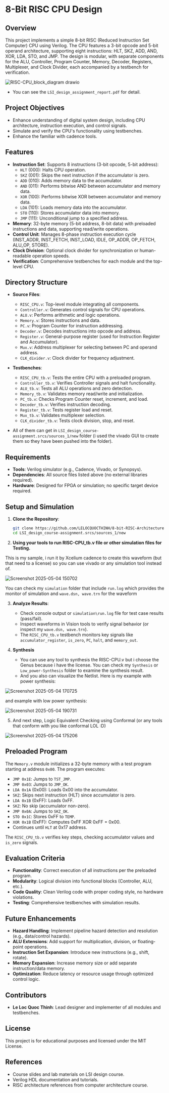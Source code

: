 # 8-Bit RISC CPU Design

## Overview
This project implements a simple 8-bit RISC (Reduced Instruction Set Computer) CPU using Verilog. The CPU features a 3-bit opcode and 5-bit operand architecture, supporting eight instructions: HLT, SKZ, ADD, AND, XOR, LDA, STO, and JMP. The design is modular, with separate components for the ALU, Controller, Program Counter, Memory, Decoder, Registers, Multiplexer, and Clock Divider, each accompanied by a testbench for verification.

![RISC-CPU_block_diagram drawio](https://github.com/user-attachments/assets/3e25ee18-eadc-4c14-9cc5-4d6bfeacd3be)

- You can see the `LSI_design_assignment_report.pdf` for detail.

## Project Objectives
- Enhance understanding of digital system design, including CPU architecture, instruction execution, and control signals.
- Simulate and verify the CPU's functionality using testbenches.
- Enhance the familiar with cadence tools.

## Features
- **Instruction Set**: Supports 8 instructions (3-bit opcode, 5-bit address):
  - `HLT` (000): Halts CPU operation.
  - `SKZ` (001): Skips the next instruction if the accumulator is zero.
  - `ADD` (010): Adds memory data to the accumulator.
  - `AND` (011): Performs bitwise AND between accumulator and memory data.
  - `XOR` (100): Performs bitwise XOR between accumulator and memory data.
  - `LDA` (101): Loads memory data into the accumulator.
  - `STO` (110): Stores accumulator data into memory.
  - `JMP` (111): Unconditional jump to a specified address.
- **Memory**: 32-byte memory (5-bit address, 8-bit data) with preloaded instructions and data, supporting read/write operations.
- **Control Unit**: Manages 8-phase instruction execution cycle (INST_ADDR, INST_FETCH, INST_LOAD, IDLE, OP_ADDR, OP_FETCH, ALU_OP, STORE).
- **Clock Division**: Optional clock divider for synchronization or human-readable operation speeds.
- **Verification**: Comprehensive testbenches for each module and the top-level CPU.

## Directory Structure
- **Source Files**:
  - `RISC_CPU.v`: Top-level module integrating all components.
  - `Controller.v`: Generates control signals for CPU operations.
  - `ALU.v`: Performs arithmetic and logic operations.
  - `Memory.v`: Stores instructions and data.
  - `PC.v`: Program Counter for instruction addressing.
  - `Decoder.v`: Decodes instructions into opcode and address.
  - `Register.v`: General-purpose register (used for Instruction Register and Accumulator).
  - `Mux.v`: Address multiplexer for selecting between PC and operand address.
  - `CLK_divider.v`: Clock divider for frequency adjustment.
- **Testbenches**:
  - `RISC_CPU_tb.v`: Tests the entire CPU with a preloaded program.
  - `Controller_tb.v`: Verifies Controller signals and halt functionality.
  - `ALU_tb.v`: Tests all ALU operations and zero detection.
  - `Memory_tb.v`: Validates memory read/write and initialization.
  - `PC_tb.v`: Checks Program Counter reset, increment, and load.
  - `Decoder_tb.v`: Verifies instruction decoding.
  - `Register_tb.v`: Tests register load and reset.
  - `Mux_tb.v`: Validates multiplexer selection.
  - `CLK_divider_tb.v`: Tests clock division, stop, and reset.

- All of them can get in `LSI_design_course-assignment.srcs/sources_1/new` folder (i used the vivado GUI to create them so they have been pushed into the folder).

## Requirements
- **Tools**: Verilog simulator (e.g., Cadence, Vivado, or Synopsys).
- **Dependencies**: All source files listed above (no external libraries required).
- **Hardware**: Designed for FPGA or simulation; no specific target device required.

## Setup and Simulation
1. **Clone the Repository**:
   ```bash
   git clone https://github.com/LELOCQUOCTHINH/8-bit-RISC-Architecture-CPU.git
   cd LSI_design_course-assignment.srcs/sources_1/new
   ```
2. **Using your tools to run RISC-CPU_tb.v file or other simulation files for Testing.**
   
  This is my sample, i run it by Xcelium cadence to create this waveform (but that need to a license) so you can use vivado or any simulation tool instead of.
  
  ![Screenshot 2025-05-04 150702](https://github.com/user-attachments/assets/6cd773d6-7f12-42fc-95e4-3d088d401cba)

  You can check my `simulation` folder that include `run.log` which provides the monitor of simulation and `wave.dsn, wave.trn` for the waveform

3. **Analyze Results**:
   - Check console output or `simulation\run.log` file for test case results (pass/fail).
   - Inspect waveforms in Vision tools to verify signal behavior (or inspect my `wave.dsn, wave.trn`).
   - The `RISC_CPU_tb.v` testbench monitors key signals like `accumulator_register`, `is_zero`, `PC`, `halt`, and `memory_out`.
  
4. **Synthesis**
   - You can use any tool to synthesis the RISC-CPU.v but i choose the Genus because i have the license. You can check my `Synthesis` or `Low_power-Synthesis` folder to examine the synthesis result.
   - And you also can visualize the Netlist. Here is my example with power synthesis:
  
![Screenshot 2025-05-04 170725](https://github.com/user-attachments/assets/62046cff-031e-4dd8-b1b8-1df53ec4b76c)

and example with low power synthesis:

![Screenshot 2025-05-04 190731](https://github.com/user-attachments/assets/061a537c-a5a0-4617-a17b-4343b36640bb)

5. And next step, Logic Equivalent Checking using Conformal (or any tools that conform with you like conformal LOL :D)
   
![Screenshot 2025-05-04 175206](https://github.com/user-attachments/assets/4ff558c5-db69-4467-86a3-dc392f005a33)


## Preloaded Program
The `Memory.v` module initializes a 32-byte memory with a test program starting at address `0x00`. The program executes:
- `JMP 0x1E`: Jumps to `TST_JMP`.
- `JMP 0x03`: Jumps to `JMP_OK`.
- `LDA 0x1A` (0x00): Loads 0x00 into the accumulator.
- `SKZ`: Skips next instruction (HLT) since accumulator is zero.
- `LDA 0x1B` (0xFF): Loads 0xFF.
- `SKZ`: No skip (accumulator non-zero).
- `JMP 0x0A`: Jumps to `SKZ_OK`.
- `STO 0x1C`: Stores 0xFF to `TEMP`.
- `XOR 0x1B` (0xFF): Computes 0xFF XOR 0xFF = 0x00.
- Continues until `HLT` at 0x17 address.

The `RISC_CPU_tb.v` verifies key steps, checking accumulator values and `is_zero` signals.

## Evaluation Criteria
- **Functionality**: Correct execution of all instructions per the preloaded program.
- **Modularity**: Logical division into functional blocks (Controller, ALU, etc.).
- **Code Quality**: Clean Verilog code with proper coding style, no hardware violations.
- **Testing**: Comprehensive testbenches with simulation results.

## Future Enhancements
- **Hazard Handling**: Implement pipeline hazard detection and resolution (e.g., data/control hazards).
- **ALU Extensions**: Add support for multiplication, division, or floating-point operations.
- **Instruction Set Expansion**: Introduce new instructions (e.g., shift, rotate).
- **Memory Expansion**: Increase memory size or add separate instruction/data memory.
- **Optimization**: Reduce latency or resource usage through optimized control logic.

## Contributors
- **Le Loc Quoc Thinh**: Lead designer and implementer of all modules and testbenches.

## License
This project is for educational purposes and licensed under the MIT License.

## References
- Course slides and lab materials on LSI design course.
- Verilog HDL documentation and tutorials.
- RISC architecture references from computer architecture course.
